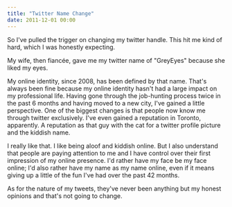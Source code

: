 ```yaml
---
title: "Twitter Name Change"
date: 2011-12-01 00:00
---
```


So I've pulled the trigger on changing my twitter handle. This hit me kind of hard, which I was honestly expecting.

My wife, then fiancée, gave me my twitter name of "GreyEyes" because she liked my eyes.

My online identity, since 2008, has been defined by that name. That's always been fine because my online identity hasn't had a large impact on my professional life. Having gone through the job-hunting process twice in the past 6 months and having moved to a new city, I've gained a little perspective. One of the biggest changes is that people now know me through twitter exclusively. I've even gained a reputation in Toronto, apparently. A reputation as that guy with the cat for a twitter profile picture and the kiddish name.

I really like that. I like being aloof and kiddish online. But I also understand that people are paying attention to me and I have control over their first impression of my online presence. I'd rather have my face be my face online; I'd also rather have my name as my name online, even if it means giving up a little of the fun I've had over the past 42 months.

As for the nature of my tweets, they've never been anything but my honest opinions and that's not going to change.

<!-- more -->
